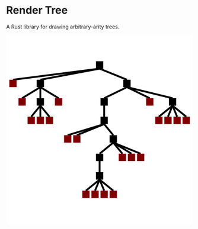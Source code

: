 # Render Tree
A Rust library for drawing arbitrary-arity trees.

<img src="output.svg" width="512" height="512" />
